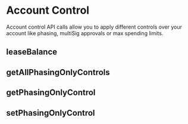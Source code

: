 # Account Control

Account control API calls allow you to apply different controls over your account like phasing, multiSig approvals or max spending limits.

## leaseBalance 
## getAllPhasingOnlyControls   
## getPhasingOnlyControl   
## setPhasingOnlyControl 